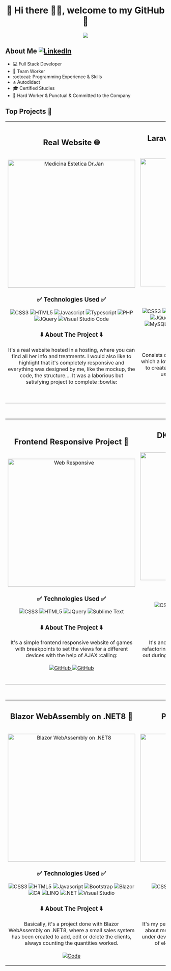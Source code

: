 <div align="center">
  <h1>💾 Hi there 🙋‍♂️, welcome to my GitHub 🚀</h1>
  <img src="https://i.imgur.com/9vxIFNj.png">
</div>


## About Me [![LinkedIn](https://img.shields.io/badge/linkedin-%230077B5.svg?style=for-the-badge&logo=linkedin&logoColor=white)](https://www.linkedin.com/in/pablo-almendro-322488209)

- 💻 Full Stack Developer
- 💚 Team Worker
- :octocat: Programming Experience & Skills
- 🔝 Autodidact
- 🎓 Certified Studies
- 🛅 Hard Worker & Punctual & Committed to the Company
  
## Top Projects 🐲
<table>
  <tr>
  <td width="50%">
    <h2 align="center">Real Website 🌐</h2>
    <br>
    <div align="center">
      <a href="https://medicinaesteticadrjan.com/" target="_blank">
        <img src="https://i.imgur.com/roeGCJn.png" width="400" alt="Medicina Estetica Dr.Jan">          
      </a>
    </div>
    <div align="center">
      <h3>✅ Technologies Used ✅</h3>
        <img src="https://img.shields.io/badge/css3-%231572B6.svg?style=for-the-badge&logo=css3&logoColor=white" alt="CSS3">
        <img src="https://img.shields.io/badge/html5-%23E34F26.svg?style=for-the-badge&logo=html5&logoColor=white" alt="HTML5">
        <img src="https://img.shields.io/badge/javascript-%23323330.svg?style=for-the-badge&logo=javascript&logoColor=%23F7DF1E" alt="Javascript">
        <img src="https://img.shields.io/badge/typescript-%23007ACC.svg?style=for-the-badge&logo=typescript&logoColor=white" alt="Typescript">
        <img src="https://img.shields.io/badge/php-%23777BB4.svg?style=for-the-badge&logo=php&logoColor=white" alt="PHP">
        <img src="https://img.shields.io/badge/jquery-%230769AD.svg?style=for-the-badge&logo=jquery&logoColor=white" alt="JQuery">
        <img src="https://img.shields.io/badge/Visual%20Studio%20Code-0078d7.svg?style=for-the-badge&logo=visual-studio-code&logoColor=white" alt="Visual Studio Code">
      </p>
    </div>
    <div align="center">
      <h3>⬇️ About The Project ⬇️</h3>
      <p>
        It's a real website hosted in a hosting, where you can find all her info and treatments. I would also like to highlight that it's completely responsive and         everything was designed by me, like the          mockup, the code, the structure.... It was a laborious but satisfying project to complete :bowtie: <br><br>
        <a href="https://medicinaesteticadrjan.com/" target="_blank">
          <img src="https://img.shields.io/badge/Website-181717.svg?style=for-the-badge&logo=GitHub&logoColor=white" alt="">
        </a>
      </p>
    </div>
  </td>
    
  <td width="50%">
    <h2 align="center">Laravel Administrator Panel 💻</h2>
    <br>
    <div align="center">
      <a href="https://github.com/AlmendroHub/LaravelCRUD" target="_blank">
        <img src="https://i.imgur.com/I83LMnm.png" width="400" alt="Laravel Administrator Panel">          
      </a>
    </div>
    <div align="center">
      <h3>✅ Technologies Used ✅</h3>
        <img src="https://img.shields.io/badge/css3-%231572B6.svg?style=for-the-badge&logo=css3&logoColor=white" alt="CSS3">
        <img src="https://img.shields.io/badge/html5-%23E34F26.svg?style=for-the-badge&logo=html5&logoColor=white" alt="HTML5">
        <img src="https://img.shields.io/badge/javascript-%23323330.svg?style=for-the-badge&logo=javascript&logoColor=%23F7DF1E" alt="Javascript">
        <img src="https://img.shields.io/badge/typescript-%23007ACC.svg?style=for-the-badge&logo=typescript&logoColor=white" alt="Typescript">
        <img src="https://img.shields.io/badge/php-%23777BB4.svg?style=for-the-badge&logo=php&logoColor=white" alt="PHP">
        <img src="https://img.shields.io/badge/jquery-%230769AD.svg?style=for-the-badge&logo=jquery&logoColor=white" alt="JQuery">
        <img src="https://img.shields.io/badge/bootstrap-%238511FA.svg?style=for-the-badge&logo=bootstrap&logoColor=white" alt="Bootstrap">
        <img src="https://img.shields.io/badge/Jetstream-FC390E.svg?style=for-the-badge&logo=Eclipse-Jetty&logoColor=white" alt="Jetstream">
        <img src="https://img.shields.io/badge/XAMPP-FB7A24.svg?style=for-the-badge&logo=XAMPP&logoColor=white" alt="XAMPP">
        <img src="https://img.shields.io/badge/mysql-4479A1.svg?style=for-the-badge&logo=mysql&logoColor=white" alt="MySQL">
        <img src="https://img.shields.io/badge/laravel-%23FF2D20.svg?style=for-the-badge&logo=laravel&logoColor=white" alt="Laravel">
        <img src="https://img.shields.io/badge/Blade-B3382C.svg?style=for-the-badge&logo=Social-Blade&logoColor=white" alt="Blade">
        <img src="https://img.shields.io/badge/Visual%20Studio%20Code-0078d7.svg?style=for-the-badge&logo=visual-studio-code&logoColor=white" alt="Visual Studio Code">
      </p>
    </div>
    <div align="center">
      <h3>⬇️ About The Project ⬇️</h3>
      <p>
       Consists of a MVC architecture project in Laravel, in which a lot of technologies have been used together to create a simple administrator panel, where the users can create, edit or delete their articles/products 📝 <br><br>
       <a href="https://github.com/AlmendroHub/LaravelCRUD" target="_blank">
          <img src="https://img.shields.io/badge/Code-181717.svg?style=for-the-badge&logo=GitHub&logoColor=white" alt="GitHub">
        </a>
      </p>
    </div>
  </td>                                                                 
</table>                                                                                 
<br>

<table>
  <tr>
  <td width="50%">
   <h2 align="center">Frontend Responsive Project 📱</h2>
      <br>
      <div align="center">
        <a href="https://almendrohub.github.io/WebResponsive/" target="_blank">
          <img src="https://i.imgur.com/yUbBB3p.png" width="400" alt="Web Responsive">          
        </a>
      </div>
      <div align="center">
        <h3>✅ Technologies Used ✅</h3>
          <img src="https://img.shields.io/badge/css3-%231572B6.svg?style=for-the-badge&logo=css3&logoColor=white" alt="CSS3">
          <img src="https://img.shields.io/badge/html5-%23E34F26.svg?style=for-the-badge&logo=html5&logoColor=white" alt="HTML5">
          <img src="https://img.shields.io/badge/jquery-%230769AD.svg?style=for-the-badge&logo=jquery&logoColor=white" alt="JQuery">
          <img src="https://img.shields.io/badge/sublime_text-%23575757.svg?style=for-the-badge&logo=sublime-text&logoColor=important" alt="Sublime Text">
        </p>
      </div>
      <div align="center">
        <h3>⬇️ About The Project ⬇️</h3>
        <p>
          It's a simple frontend responsive website of games with breakpoints to set the views for a different devices with the help of AJAX :calling: <br><br>
          <a href="https://almendrohub.github.io/WebResponsive/" target="_blank">
            <img src="https://img.shields.io/badge/Website-181717.svg?style=for-the-badge&logo=GitHub&logoColor=white" alt="GitHub">
          </a>
          <a href="https://github.com/AlmendroHub/WebResponsive" target="_blank">
            <img src="https://img.shields.io/badge/Code-181717.svg?style=for-the-badge&logo=GitHub&logoColor=white" alt="GitHub">
          </a>
        </p>
      </div>
    </td>
    <td width="50%">
     <h2 align="center">DK Piles Web Redesign 🌊 </h2>
        <br>
        <div align="center">
          <a href="https://almendrohub.github.io/ReformaDKPiles.github.io/" target="_blank">
            <img src="https://i.imgur.com/8CnBZhb.png" width="400" alt="DK Piles">          
          </a>
        </div>
        <div align="center">
          <h3>✅ Technologies Used ✅</h3>
            <img src="https://img.shields.io/badge/css3-%231572B6.svg?style=for-the-badge&logo=css3&logoColor=white" alt="CSS3">
            <img src="https://img.shields.io/badge/html5-%23E34F26.svg?style=for-the-badge&logo=html5&logoColor=white" alt="HTML5">
            <img src="https://img.shields.io/badge/javascript-%23323330.svg?style=for-the-badge&logo=javascript&logoColor=%23F7DF1E" alt="Javascript">
            <img src="https://img.shields.io/badge/jquery-%230769AD.svg?style=for-the-badge&logo=jquery&logoColor=white" alt="JQuery">
            <img src="https://img.shields.io/badge/sublime_text-%23575757.svg?style=for-the-badge&logo=sublime-text&logoColor=important" alt="Sublime Text">
          </p>
        </div>
        <div align="center">
          <h3>⬇️ About The Project ⬇️</h3>
          <p>
            It's another simple frontend website based on refactoring an old website. This project was carried out during the course to simulate a skysurf website and it's completly responsive 🌀 <br><br>
            <a href="https://almendrohub.github.io/ReformaDKPiles.github.io/" target="_blank">
              <img src="https://img.shields.io/badge/Website-181717.svg?style=for-the-badge&logo=GitHub&logoColor=white" alt="GitHub">
            </a>
            <a href="https://github.com/AlmendroHub/ReformaDKPiles.github.io" target="_blank">
              <img src="https://img.shields.io/badge/Code-181717.svg?style=for-the-badge&logo=GitHub&logoColor=white" alt="GitHub">
            </a>
          </p>
        </div>
      </td>
  </table>
  <br>

<table>
  <tr>
  <td width="50%">
    <h2 align="center">Blazor WebAssembly on .NET8 👾</h2>
    <br>
    <div align="center">
      <a href="https://github.com/AlmendroHub/InventarioVentas" target="_blank">
        <img src="https://i.imgur.com/0FiFOHY.png" width="400" alt="Blazor WebAssembly on .NET8">          
      </a>
    </div>
    <div align="center">
      <h3>✅ Technologies Used ✅</h3>
        <img src="https://img.shields.io/badge/css3-%231572B6.svg?style=for-the-badge&logo=css3&logoColor=white" alt="CSS3">
        <img src="https://img.shields.io/badge/html5-%23E34F26.svg?style=for-the-badge&logo=html5&logoColor=white" alt="HTML5">
        <img src="https://img.shields.io/badge/javascript-%23323330.svg?style=for-the-badge&logo=javascript&logoColor=%23F7DF1E" alt="Javascript">
	      <img src="https://img.shields.io/badge/bootstrap-%238511FA.svg?style=for-the-badge&logo=bootstrap&logoColor=white" alt="Bootstrap">
        <img src="https://img.shields.io/badge/blazor-%235C2D91.svg?style=for-the-badge&logo=blazor&logoColor=white" alt="Blazor">
    	  <img src="https://img.shields.io/badge/c%23-%23239120.svg?style=for-the-badge&logo=csharp&logoColor=white" alt="C#">
	      <img src="https://img.shields.io/badge/LINQ-F38020.svg?style=for-the-badge&logo=Cloudflare-Pages&logoColor=white" alt="LINQ">
	      <img src="https://img.shields.io/badge/.NET-5C2D91?style=for-the-badge&logo=.net&logoColor=white" alt=".NET">
	      <img src="https://img.shields.io/badge/Visual%20Studio-5C2D91.svg?style=for-the-badge&logo=visual-studio&logoColor=white" alt="Visual Studio">
      </p>
    </div>
    <div align="center">
      <h3>⬇️ About The Project ⬇️</h3>
      <p>
         Basically, it's a project done with Blazor WebAssembly on .NET8, where a small sales system has been created to add, edit or delete the clients, always counting the quantities worked. <br><br>
        <a href="https://github.com/AlmendroHub/InventarioVentas" target="_blank">
          <img src="https://img.shields.io/badge/Code-181717.svg?style=for-the-badge&logo=GitHub&logoColor=white" alt="Code">
        </a>
      </p>
    </div>
  </td>
	  
  <td width="50%">
    <h2 align="center">Personal Porfolio 2.0 📗</h2>
    <br>
    <div align="center">
      <a href="https://almendrohub.github.io/AlmendroPortfolio/" target="_blank">
        <img src="https://i.imgur.com/kuDrAsf.png" width="400" alt="Almendro Personal Portfolio">          
      </a>
    </div>
    <div align="center">
      <h3>✅ Technologies Used ✅</h3>
        <img src="https://img.shields.io/badge/css3-%231572B6.svg?style=for-the-badge&logo=css3&logoColor=white" alt="CSS3">
        <img src="https://img.shields.io/badge/html5-%23E34F26.svg?style=for-the-badge&logo=html5&logoColor=white" alt="HTML5">
        <img src="https://img.shields.io/badge/javascript-%23323330.svg?style=for-the-badge&logo=javascript&logoColor=%23F7DF1E" alt="Javascript">
        <img src="https://img.shields.io/badge/bootstrap-%238511FA.svg?style=for-the-badge&logo=bootstrap&logoColor=white" alt="Bootstrap">
        <img src="https://img.shields.io/badge/angular-%23E23237.svg?style=for-the-badge&logo=angularjs&logoColor=white" alt="Angular">
        <img src="https://img.shields.io/badge/Visual%20Studio%20Code-0078d7.svg?style=for-the-badge&logo=visual-studio-code&logoColor=white" alt="Visual Studio Code">
      </p>
    </div>
    <div align="center">
      <h3>⬇️ About The Project ⬇️</h3>
      <p>
        It's my personal portfolio where I show an overview about me, with my frontend/backend skills 🌠. Still under development, because I want to add a couple of elements and make it full responsive 🚧
	<br><br>
       <a href="" target="_blank">
          <img src="https://img.shields.io/badge/Code-181717.svg?style=for-the-badge&logo=GitHub&logoColor=white" alt="GitHub">
        </a>
      </p>
    </div>
  </td>
</table>

  


